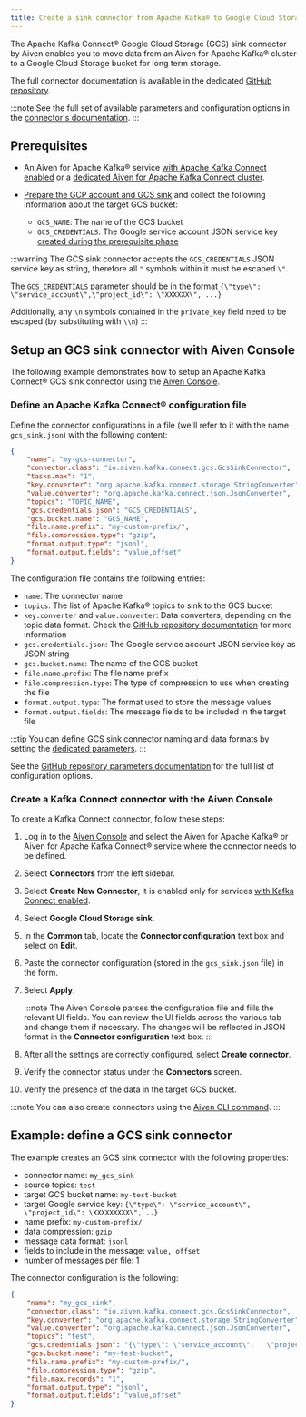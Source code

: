 ```yaml
---
title: Create a sink connector from Apache Kafka® to Google Cloud Storage
---
```


The Apache Kafka Connect® Google Cloud Storage (GCS) sink connector by Aiven enables you to move data from an Aiven for Apache Kafka® cluster to a Google Cloud Storage bucket for long term storage.

The full connector documentation is available in the dedicated
[GitHub repository](https://github.com/aiven/gcs-connector-for-apache-kafka).

:::note
See the full set of available parameters and configuration
options in the [connector's
documentation](https://github.com/aiven/aiven-kafka-connect-gcs).
:::

## Prerequisites

- An Aiven for Apache Kafka® service
[with Apache Kafka Connect enabled](enable-connect) or a
[dedicated Aiven for Apache Kafka Connect cluster](/docs/products/kafka/kafka-connect/get-started#apache_kafka_connect_dedicated_cluster).

- [Prepare the GCP account and GCS sink](gcs-sink-prereq) and collect the following information about the target GCS
  bucket:

  -   `GCS_NAME`: The name of the GCS bucket
  -   `GCS_CREDENTIALS`: The Google service account JSON service key
      [created during the prerequisite phase](/docs/products/kafka/kafka-connect/howto/gcs-sink-prereq#gcs-sink-connector-google-account)

:::warning
The GCS sink connector accepts the `GCS_CREDENTIALS` JSON service key as
string, therefore all `"` symbols within it must be escaped `\"`.

The `GCS_CREDENTIALS` parameter should be in the format
`{\"type\": \"service_account\",\"project_id\": \"XXXXXX\", ...}`

Additionally, any `\n` symbols contained in the `private_key` field need
to be escaped (by substituting with `\\n`)
:::

## Setup an GCS sink connector with Aiven Console

The following example demonstrates how to setup an Apache Kafka Connect®
GCS sink connector using the [Aiven Console](https://console.aiven.io/).

### Define an Apache Kafka Connect® configuration file

Define the connector configurations in a file (we'll refer to it with
the name `gcs_sink.json`) with the following content:

```json
{
    "name": "my-gcs-connector",
    "connector.class": "io.aiven.kafka.connect.gcs.GcsSinkConnector",
    "tasks.max": "1",
    "key.converter": "org.apache.kafka.connect.storage.StringConverter",
    "value.converter": "org.apache.kafka.connect.json.JsonConverter",
    "topics": "TOPIC_NAME",
    "gcs.credentials.json": "GCS_CREDENTIALS",
    "gcs.bucket.name": "GCS_NAME",
    "file.name.prefix": "my-custom-prefix/",
    "file.compression.type": "gzip",
    "format.output.type": "jsonl",
    "format.output.fields": "value,offset"
}
```

The configuration file contains the following entries:

-   `name`: The connector name
-   `topics`: The list of Apache Kafka® topics to sink to the GCS bucket
-   `key.converter` and `value.converter`: Data converters, depending on
    the topic data format. Check the [GitHub repository
    documentation](https://github.com/aiven/gcs-connector-for-apache-kafka)
    for more information
-   `gcs.credentials.json`: The Google service account JSON service key
    as JSON string
-   `gcs.bucket.name`: The name of the GCS bucket
-   `file.name.prefix`: The file name prefix
-   `file.compression.type`: The type of compression to use when
    creating the file
-   `format.output.type`: The format used to store the message values
-   `format.output.fields`: The message fields to be included in the
    target file

:::tip
You can define GCS sink connector naming and data formats by setting the
[dedicated parameters](/docs/products/kafka/kafka-connect/reference/gcs-sink-formats).
:::

See the [GitHub repository parameters
documentation](https://github.com/aiven/gcs-connector-for-apache-kafka)
for the full list of configuration options.

### Create a Kafka Connect connector with the Aiven Console

To create a Kafka Connect connector, follow these steps:

1.  Log in to the [Aiven Console](https://console.aiven.io/) and select
    the Aiven for Apache Kafka® or Aiven for Apache Kafka Connect®
    service where the connector needs to be defined.

2.  Select **Connectors** from the left sidebar.

3.  Select **Create New Connector**, it is enabled only for
    services
    [with Kafka Connect enabled](enable-connect).

4.  Select **Google Cloud Storage sink**.

5.  In the **Common** tab, locate the **Connector configuration** text
    box and select on **Edit**.

6.  Paste the connector configuration (stored in the `gcs_sink.json`
    file) in the form.

7.  Select **Apply**.

    :::note
    The Aiven Console parses the configuration file and fills the
    relevant UI fields. You can review the UI fields across the various
    tab and change them if necessary. The changes will be reflected in
    JSON format in the **Connector configuration** text box.
    :::

8.  After all the settings are correctly configured, select **Create
    connector**.

9.  Verify the connector status under the **Connectors** screen.

10. Verify the presence of the data in the target GCS bucket.

:::note
You can also create connectors using the
[Aiven CLI command](/docs/tools/cli/service/connector#avn_service_connector_create).
:::

## Example: define a GCS sink connector

The example creates an GCS sink connector with the following properties:

-   connector name: `my_gcs_sink`
-   source topics: `test`
-   target GCS bucket name: `my-test-bucket`
-   target Google service key:
    `{\"type\": \"service_account\",   \"project_id\": \XXXXXXXXX\", ..}`
-   name prefix: `my-custom-prefix/`
-   data compression: `gzip`
-   message data format: `jsonl`
-   fields to include in the message: `value, offset`
-   number of messages per file: 1

The connector configuration is the following:

```json
{
    "name": "my_gcs_sink",
    "connector.class": "io.aiven.kafka.connect.gcs.GcsSinkConnector",
    "key.converter": "org.apache.kafka.connect.storage.StringConverter",
    "value.converter": "org.apache.kafka.connect.json.JsonConverter",
    "topics": "test",
    "gcs.credentials.json": "{\"type\": \"service_account\",   \"project_id\": \XXXXXXXXX\", ..}",
    "gcs.bucket.name": "my-test-bucket",
    "file.name.prefix": "my-custom-prefix/",
    "file.compression.type": "gzip",
    "file.max.records": "1",
    "format.output.type": "jsonl",
    "format.output.fields": "value,offset"
}
```

